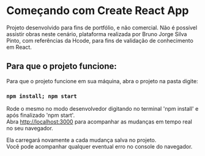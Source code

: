 # Começando com Create React App

Projeto desenvolvido para fins de portfólio, e não comercial. Não é possível assistir obras neste cenário, plataforma realizada por Bruno Jorge Silva Pinto, com referências da Hcode, para fins de validação de conhecimento em React. 

## Para que o projeto funcione:

Para que o projeto funcione em sua máquina, abra o projeto na pasta  digite:

### `npm install; npm start`

Rode o mesmo no modo desenvolvedor digitando no terminal 'npm install' e após finalizado 'npm start'.\
Abra [http://localhost:3000](http://localhost:3000) para acompanhar as mudanças em tempo real no seu navegador.

Ela carregará novamente a cada mudança salva no projeto.\
Você pode acompanhar qualquer eventual erro no console do navegador.

### 

